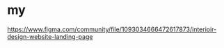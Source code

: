 # my
https://www.figma.com/community/file/1093034666472617873/interioir-design-website-landing-page
